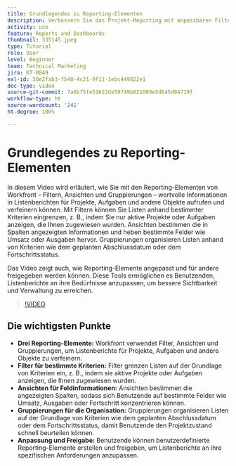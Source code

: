 ```yaml
---
title: Grundlegendes zu Reporting-Elementen
description: Verbessern Sie das Projekt-Reporting mit anpassbaren Filtern, Ansichten und Gruppierungen, die Listenberichte verfeinern, Daten effizient organisieren und eine nahtlose Zusammenarbeit ermöglichen.
activity: use
feature: Reports and Dashboards
thumbnail: 335145.jpeg
type: Tutorial
role: User
level: Beginner
team: Technical Marketing
jira: KT-8849
exl-id: 50e2fab3-f548-4c21-9f11-1ebc449822e1
doc-type: video
source-git-commit: 7a6bf5fe51622de59749b821009e5d645d04719f
workflow-type: ht
source-wordcount: '241'
ht-degree: 100%

---
```


# Grundlegendes zu Reporting-Elementen

In diesem Video wird erläutert, wie Sie mit den Reporting-Elementen von Workfront – Filtern, Ansichten und Gruppierungen – wertvolle Informationen in Listenberichten für Projekte, Aufgaben und andere Objekte aufrufen und verfeinern können. Mit Filtern können Sie Listen anhand bestimmter Kriterien eingrenzen, z. B., indem Sie nur aktive Projekte oder Aufgaben anzeigen, die Ihnen zugewiesen wurden. Ansichten bestimmen die in Spalten angezeigten Informationen und heben bestimmte Felder wie Umsatz oder Ausgaben hervor. Gruppierungen organisieren Listen anhand von Kriterien wie dem geplanten Abschlussdatum oder dem Fortschrittsstatus.

Das Video zeigt auch, wie Reporting-Elemente angepasst und für andere freigegeben werden können. Diese Tools ermöglichen es Benutzenden, Listenberichte an ihre Bedürfnisse anzupassen, um bessere Sichtbarkeit und Verwaltung zu erreichen.

>[!VIDEO](https://video.tv.adobe.com/v/335145/?quality=12&learn=on&enablevpops)

## Die wichtigsten Punkte

* **Drei Reporting-Elemente:** Workfront verwendet Filter, Ansichten und Gruppierungen, um Listenberichte für Projekte, Aufgaben und andere Objekte zu verfeinern.
* **Filter für bestimmte Kriterien:** Filter grenzen Listen auf der Grundlage von Kriterien ein, z. B., indem sie aktive Projekte oder Aufgaben anzeigen, die Ihnen zugewiesen wurden.
* **Ansichten für Feldinformationen:** Ansichten bestimmen die angezeigten Spalten, sodass sich Benutzende auf bestimmte Felder wie Umsatz, Ausgaben oder Fortschritt konzentrieren können.
* **Gruppierungen für die Organisation:** Gruppierungen organisieren Listen auf der Grundlage von Kriterien wie dem geplanten Abschlussdatum oder dem Fortschrittsstatus, damit Benutzende den Projektzustand schnell beurteilen können.
* **Anpassung und Freigabe:** Benutzende können benutzerdefinierte Reporting-Elemente erstellen und freigeben, um Listenberichte an ihre spezifischen Anforderungen anzupassen.

